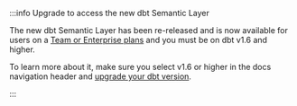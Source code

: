 :::info Upgrade to access the new dbt Semantic Layer

The new dbt Semantic Layer has been re-released and is now available for users on a [Team or Enterprise plans](https://www.getdbt.com/pricing/) and you must be on dbt v1.6 and higher. 

To learn more about it, make sure you select v1.6 or higher in the docs navigation header and [upgrade your dbt version](/docs/dbt-versions/upgrade-core-in-cloud). 

:::
